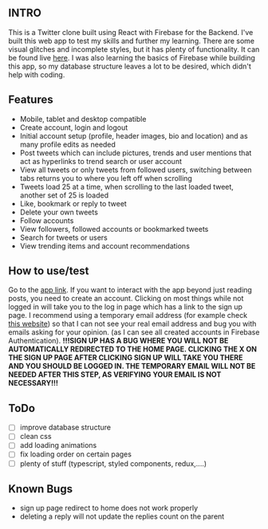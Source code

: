 ## INTRO

This is a Twitter clone built using React with Firebase for the    Backend. I've built this web app to test my skills and further my    learning. There are some visual glitches and incomplete styles, but    it has plenty of functionality. It can be found live    [here](https://twitter-clone-6ebd5.web.app/home). I was also learning    the basics of Firebase while building this app, so my database    structure leaves a lot to be desired, which didn't help with coding.

## Features

 - Mobile, tablet and desktop compatible
 - Create account, login and logout
 - Initial account setup (profile, header images, bio and location) and as many profile edits as needed
 - Post tweets which can include pictures, trends and user mentions that act as hyperlinks to trend search or user account
 - View all tweets or only tweets from followed users, switching between tabs returns you to where you left off when scrolling
 - Tweets load 25 at a time, when scrolling to the last loaded tweet, another set of 25 is loaded
 - Like, bookmark or reply to tweet
 - Delete your own tweets
 - Follow accounts
 - View followers, followed accounts or bookmarked tweets
 - Search for tweets or users
 - View trending items and account recommendations

## How to use/test
Go to the [app link](https://twitter-clone-6ebd5.web.app/home). If you want to interact with the app beyond just reading posts, you need to create an account. Clicking on most things while not logged in will take you to the log in page which has a link to the sign up page. I recommend using a temporary email address (for example check [this website](https://temp-mail.org/en/)) so that I can not see your real email address and bug you with emails asking for your opinion. (as I can see all created accounts in Firebase Authentication). **!!!SIGN UP HAS  A BUG WHERE YOU WILL NOT BE AUTOMATICALLY REDIRECTED TO THE HOME PAGE. CLICKING THE X ON THE SIGN UP PAGE AFTER CLICKING SIGN UP WILL TAKE YOU THERE AND YOU SHOULD BE LOGGED IN. THE TEMPORARY EMAIL WILL NOT BE NEEDED AFTER THIS STEP, AS VERIFYING YOUR EMAIL IS NOT NECESSARY!!!**

## ToDo

 - [ ] improve database structure
 - [ ] clean css
 - [ ] add loading animations
 - [ ] fix loading order on certain pages
 - [ ] plenty of stuff (typescript, styled components, redux,....)

## Known Bugs

 - sign up page redirect to home does not work properly
 - deleting a reply will not update the replies count on the parent

